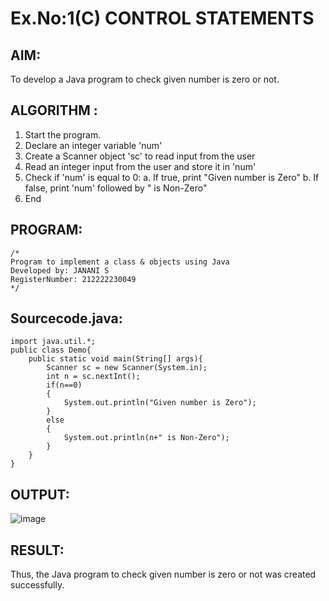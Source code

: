 # Ex.No:1(C) CONTROL STATEMENTS

## AIM:
To develop a Java program to check given number is zero or not.

## ALGORITHM :
1.	Start the program.
2.	Declare an integer variable 'num'
3.	Create a Scanner object 'sc' to read input from the user
4.	Read an integer input from the user and store it in 'num'
5.	Check if 'num' is equal to 0:
a.	If true, print "Given number is Zero"
b.	If false, print 'num' followed by " is Non-Zero"
6.	End

## PROGRAM:
 ```
/*
Program to implement a class & objects using Java
Developed by: JANANI S
RegisterNumber: 212222230049
*/
```

## Sourcecode.java:
```
import java.util.*;
public class Demo{
    public static void main(String[] args){
        Scanner sc = new Scanner(System.in);
        int n = sc.nextInt();
        if(n==0)
        {
            System.out.println("Given number is Zero");
        }
        else
        {
            System.out.println(n+" is Non-Zero");
        }
    }
}
```

## OUTPUT:

![image](https://github.com/user-attachments/assets/90d18cb8-6207-43ab-b0aa-02d383e3cb57)

## RESULT:
Thus, the Java program to check given number is zero or not was created successfully.
